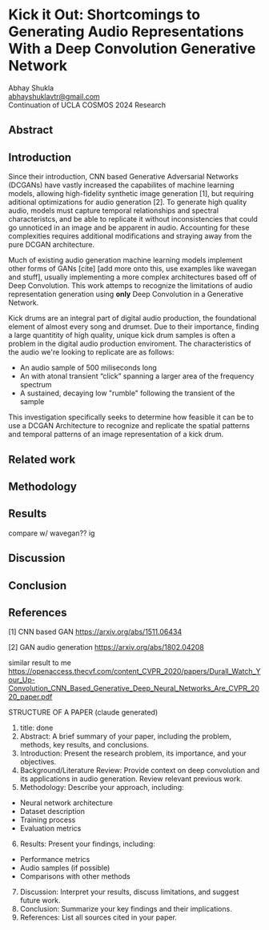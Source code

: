 # Kick it Out: Shortcomings to Generating Audio Representations With a Deep Convolution Generative Network

Abhay Shukla\
abhayshuklavtr@gmail.com\
Continuation of UCLA COSMOS 2024 Research

## Abstract

## Introduction

Since their introduction, CNN based Generative Adversarial Networks (DCGANs) have vastly increased the capabilites of machine learning models, allowing high-fidelity synthetic image generation [1], but requiring aditional optimizations for audio generation [2]. To generate high quality audio, models must capture temporal relationships and spectral characteristcs, and be able to replicate it without inconsistencies that could go unnoticed in an image and be apparent in audio. Accounting for these complexities requires additional modifications and straying away from the pure DCGAN architecture.

Much of existing audio generation machine learning models implement other forms of GANs [cite] [add more onto this, use examples like wavegan and stuff], usually implementing a more complex architectures based off of Deep Convolution. This work attemps to recognize the limitations of audio representation generation using **only** Deep Convolution in a Generative Network.

Kick drums are an integral part of digital audio production, the foundational element of almost every song and drumset. Due to their importance, finding a large quantitity of high quality, unique kick drum samples is often a problem in the digital audio production enviroment. The characteristics of the audio we're looking to replicate are as follows:

- An audio sample of 500 miliseconds long
- An with atonal transient “click” spanning a larger area of the frequency spectrum
- A sustained, decaying low "rumble" following the transient of the sample

This investigation specifically seeks to determine how feasible it can be to use a DCGAN Architecture to recognize and replicate the spatial patterns and temporal patterns of an image representation of a kick drum.

## Related work

## Methodology

## Results

compare w/ wavegan?? ig

## Discussion

## Conclusion

## References

<a id="1">[1]</a> CNN based GAN
https://arxiv.org/abs/1511.06434

<a id="2">[2]</a> GAN audio generation
https://arxiv.org/abs/1802.04208

similar result to me
https://openaccess.thecvf.com/content_CVPR_2020/papers/Durall_Watch_Your_Up-Convolution_CNN_Based_Generative_Deep_Neural_Networks_Are_CVPR_2020_paper.pdf

STRUCTURE OF A PAPER (claude generated)

1. title: done
2. Abstract: A brief summary of your paper, including the problem, methods, key results, and conclusions.
3. Introduction: Present the research problem, its importance, and your objectives.
4. Background/Literature Review: Provide context on deep convolution and its applications in audio generation. Review relevant previous work.
5. Methodology: Describe your approach, including:

- Neural network architecture
- Dataset description
- Training process
- Evaluation metrics

6. Results: Present your findings, including:

- Performance metrics
- Audio samples (if possible)
- Comparisons with other methods

7. Discussion: Interpret your results, discuss limitations, and suggest future work.
8. Conclusion: Summarize your key findings and their implications.
9. References: List all sources cited in your paper.
